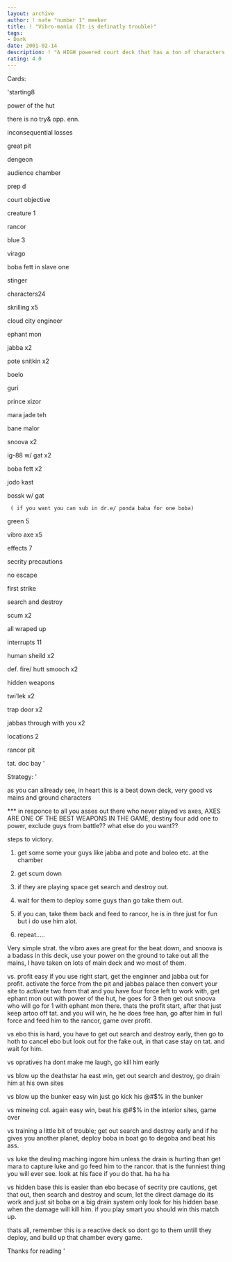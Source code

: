 ```yaml
---
layout: archive
author: ! nate "number 1" meeker
title: ! "Vibro-mania (It is definatly trouble)"
tags:
- Dark
date: 2001-02-14
description: ! "A HIGH powered court deck that has a ton of characters and will exclude everyone"
rating: 4.0
---
```

Cards: 

'starting8

power of the hut

there is no try& opp. enn.

inconsequential losses

great pit

dengeon

audience chamber

prep d

court objective


creature 1

rancor


blue 3

virago

boba fett in slave one

stinger


characters24

skrilling x5

cloud city engineer

ephant mon

jabba x2

pote snitkin x2

boelo

guri

prince xizor

mara jade teh

bane malor

snoova x2

ig-88 w/ gat x2

boba fett x2

jodo kast

bossk w/ gat

     ( if you want you can sub in dr.e/ ponda baba for one boba)


green 5

vibro axe x5


effects 7

secrity precautions

no escape

first strike

search and destroy

scum x2

all wraped up


interrupts 11

human sheild x2

def. fire/ hutt smooch x2

hidden weapons

twi’lek x2

trap door x2

jabbas through with you x2


locations 2

rancor pit

tat. doc bay '

Strategy: '

as you can allready see, in heart this is a beat down deck, very good vs mains and ground characters


*** in responce to all you asses out there who never played vs axes, AXES ARE ONE OF THE BEST WEAPONS IN THE GAME, destiny four add one to power, exclude guys from battle?? what else do you want??


steps to victory.

1. get some some your guys like jabba and pote and boleo etc. at the chamber

2. get scum down

3. if they are playing space get search and destroy out.

4. wait for them to deploy some guys than go take them out.

5. if you can, take them back and feed to rancor, he is in thre just for fun but i do use him alot.

6. repeat.....


Very simple strat. the vibro axes are great for the beat down, and snoova is a badass in this deck, use your power on the ground to take out all the mains, I have taken on lots of main deck and wo most of them.


vs. profit easy if you use right start, get the enginner and jabba out for profit. activate the force from the pit and jabbas palace then convert your site to activate two from that and you have four force left to work with, get ephant mon out with power of the hut, he goes for 3 then get out snoova who will go for 1 with ephant mon there. thats the profit start, after that just keep artoo off tat. and you will win, he he does free han, go after him in full force and feed him to the rancor, game over profit.


vs ebo this is hard, you have to get out search and destroy early, then go to hoth to cancel ebo but look out for the fake out, in that case stay on tat. and wait for him.


vs opratives ha dont make me laugh, go kill him early


vs blow up the deathstar ha east win, get out search and destroy, go drain him at his own sites


vs blow up the bunker easy win just go kick his @#$% in the bunker


vs mineing col. again easy win, beat his @#$% in the interior sites, game over


vs training  a little bit of trouble; get out search and destroy early and if he gives you another planet, deploy boba in boat go to degoba and beat his ass.


vs luke the deuling maching ingore him unless the drain is hurting than get mara to capture luke and go feed him to the rancor. that is the funniest thing you will ever see. look at his face if you do that. ha ha ha


vs hidden base this is easier than ebo becase of secrity pre cautions, get that out, then search and destroy and scum, let the direct damage do its work and just sit boba on a big drain system only look for his hidden base when the damage will kill him. if you play smart you should win this match up.


thats all, remember this is a reactive deck so dont go to them untill they deploy, and build up that chamber every game.


Thanks for reading  '